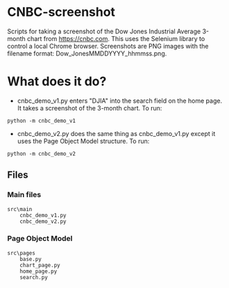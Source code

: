 # CNBC-screenshot

Scripts for taking a screenshot of the Dow Jones Industrial Average 3-month
chart from https://cnbc.com.  This uses the Selenium library to control a local Chrome browser.  Screenshots are PNG images with the filename format: Dow_JonesMMDDYYYY_hhmmss.png.

# What does it do?

 - cnbc_demo_v1.py enters "DJIA" into the search field on the home page.  It takes a screenshot of the 3-month chart.  To run:
 
```
python -m cnbc_demo_v1
```
 - cnbc_demo_v2.py does the same thing as cnbc_demo_v1.py except it uses the Page Object Model structure.  To run:
 
```
python -m cnbc_demo_v2
```

## Files
### Main files
```
src\main
    cnbc_demo_v1.py
    cnbc_demo_v2.py
```
### Page Object Model
```
src\pages
    base.py
    chart_page.py
    home_page.py
    search.py
```
